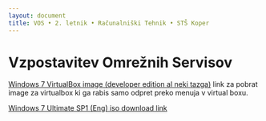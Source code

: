 ```yaml
---
layout: document
title: VOS • 2. letnik • Računalniški Tehnik • STŠ Koper
---
```


# Vzpostavitev Omrežnih Servisov

[Windows 7 VirtualBox image (developer edition al neki tazga)](https://developer.microsoft.com/en-us/microsoft-edge/tools/vms/) link za pobrat image za virtualbox ki ga rabis samo odpret preko menuja v virtual boxu.

[Windows 7 Ultimate SP1 (Eng) iso download link](https://software-download.microsoft.com/db/Win7_Ult_SP1_English_x64.iso?t=d65928fd-20a4-414b-979c-f456c2db9af7&e=1554077275&h=548e09cb19d97ccb15cb4679f38f2e30)